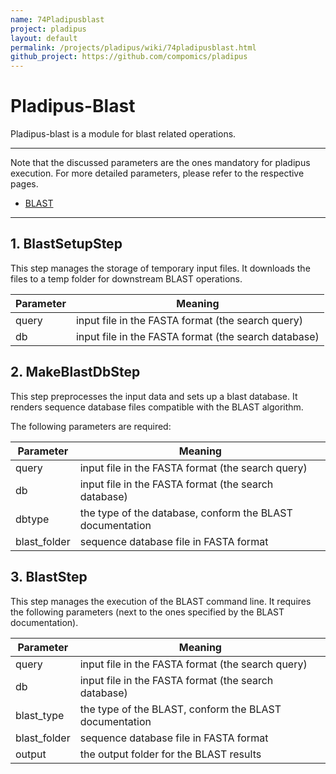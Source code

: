 ```yaml
---
name: 74Pladipusblast
project: pladipus
layout: default
permalink: /projects/pladipus/wiki/74pladipusblast.html
github_project: https://github.com/compomics/pladipus
---
```


# Pladipus-Blast

Pladipus-blast is a module for blast related operations.

----

Note that the discussed parameters are the ones mandatory for pladipus execution. For more detailed parameters, please refer to the respective pages.

* [BLAST](http://www.ncbi.nlm.nih.gov/books/NBK279675/)

----

## 1. BlastSetupStep

This step manages the storage of temporary input files. It downloads the files to a temp folder for downstream BLAST operations.

Parameter | Meaning
--- | -------------- | 
query | input file in the FASTA format (the search query)
db | input file in the FASTA format (the search database)

## 2. MakeBlastDbStep

This step preprocesses the input data and sets up a blast database. It renders sequence database files compatible with the BLAST algorithm.

The following parameters are required: 

Parameter | Meaning
--- | -------------- | 
query | input file in the FASTA format (the search query)
db | input file in the FASTA format (the search database)
dbtype | the type of the database, conform the BLAST documentation
blast_folder | sequence database file in FASTA format

## 3. BlastStep

This step manages the execution of the BLAST command line. It requires the following parameters (next to the ones specified by the BLAST documentation).

Parameter | Meaning
--- | -------------- | 
query | input file in the FASTA format (the search query)
db | input file in the FASTA format (the search database)
blast_type | the type of the BLAST, conform the BLAST documentation
blast_folder | sequence database file in FASTA format
output | the output folder for the BLAST results



